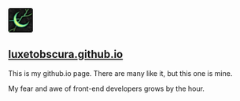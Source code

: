 <img src="assets/logo.png" alt="" width="50"/>

## [luxetobscura.github.io](https://luxetobscura.github.io)
This is my github.io page. There are many like it, but this one is mine.

My fear and awe of front-end developers grows by the hour.